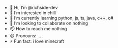- 👋 Hi, I’m @richside-dev
- 👀 I’m interested in chill
- 🌱 I’m currently learning python, js, ts, java, c++, c#
- 💞️ I’m looking to collaborate on nothing
- 📫 How to reach me nothing
- 😄 Pronouns: ...
- ⚡ Fun fact: i love minecraft

<!---
richside-dev/richside-dev is a ✨ special ✨ repository because its `README.md` (this file) appears on your GitHub profile.
You can click the Preview link to take a look at your changes.
--->
